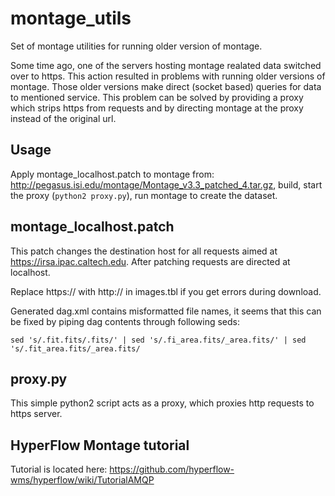 # montage_utils

Set of montage utilities for running older version of montage.

Some time ago, one of the servers hosting montage realated data switched over to https.
This action resulted in problems with running older versions of montage. Those older versions make direct (socket based) queries for data to mentioned service.
This problem can be solved by providing a proxy which strips https from requests and by directing montage at the proxy instead of the original url.

## Usage
Apply montage_localhost.patch to montage from: http://pegasus.isi.edu/montage/Montage_v3.3_patched_4.tar.gz, build, start the proxy (`python2 proxy.py`), run montage to create the dataset.

## montage_localhost.patch
This patch changes the destination host for all requests aimed at https://irsa.ipac.caltech.edu. After patching requests are directed at localhost.

Replace https:// with http:// in images.tbl if you get errors during download.

Generated dag.xml contains misformatted file names, it seems that this can be fixed by piping dag contents through following seds:
```
sed 's/.fit.fits/.fits/' | sed 's/.fi_area.fits/_area.fits/' | sed 's/.fit_area.fits/_area.fits/
```

## proxy.py
This simple python2 script acts as a proxy, which proxies http requests to https server.

## HyperFlow Montage tutorial
Tutorial is located here: https://github.com/hyperflow-wms/hyperflow/wiki/TutorialAMQP
